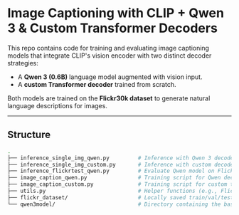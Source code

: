 # Image Captioning with CLIP + Qwen 3 & Custom Transformer Decoders

This repo contains code for training and evaluating image captioning models that integrate CLIP's vision encoder with two distinct decoder strategies:
- A **Qwen 3 (0.6B)** language model augmented with vision input.
- A **custom Transformer decoder** trained from scratch.

Both models are trained on the **Flickr30k dataset** to generate natural language descriptions for images.

---

## Structure

```bash
.
├── inference_single_img_qwen.py         # Inference with Qwen 3 decoder on a single image
├── inference_single_img_custom.py       # Inference with custom decoder on a single image
├── inference_flickrtest_qwen.py         # Evaluate Qwen model on Flickr30k test split
├── image_caption_qwen.py                # Training script for Qwen decoder
├── image_caption_custom.py              # Training script for custom transformer decoder
├── utils.py                             # Helper functions (e.g., Flickr30k loader)
├── flickr_dataset/                      # Locally saved train/val/test splits (via `load_from_disk`)
└── qwen3model/                          # Directory containing the base Qwen model
